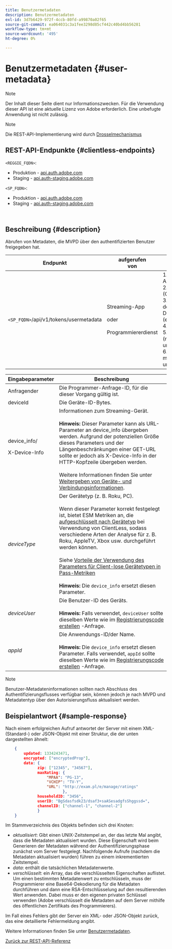 ```yaml
---
title: Benutzermetadaten
description: Benutzermetadaten
exl-id: 3d7b6429-972f-4ccb-80fd-a99870a02f65
source-git-commit: ea064031c3a1fee3298d85cf442c40bd4bb56281
workflow-type: tm+mt
source-wordcount: '495'
ht-degree: 0%

---
```


# Benutzermetadaten {#user-metadata}

>[!NOTE]
>
>Der Inhalt dieser Seite dient nur Informationszwecken. Für die Verwendung dieser API ist eine aktuelle Lizenz von Adobe erforderlich. Eine unbefugte Anwendung ist nicht zulässig.

>[!NOTE]
>
> Die REST-API-Implementierung wird durch [Drosselmechanismus](/help/authentication/throttling-mechanism.md)

## REST-API-Endpunkte {#clientless-endpoints}

`<REGGIE_FQDN>`:

* Produktion - [api.auth.adobe.com](http://api.auth.adobe.com/)
* Staging - [api.auth-staging.adobe.com](http://api.auth-staging.adobe.com/)

`<SP_FQDN>`:

* Produktion - [api.auth.adobe.com](http://api.auth.adobe.com/)
* Staging - [api.auth-staging.adobe.com](http://api.auth-staging.adobe.com/)

</br>

## Beschreibung {#description}

Abrufen von Metadaten, die MVPD über den authentifizierten Benutzer freigegeben hat.


| Endpunkt | aufgerufen  </br>von | Eingabe   </br>Parameter | HTTP  </br>Methode | Reaktion | HTTP  </br>Reaktion |
| --- | --- | --- | --- | --- | --- |
| `<SP_FQDN>`/api/v1/tokens/usermetadata | Streaming-App</br></br>oder</br></br>Programmiererdienst | 1. Antragsteller</br>2.  deviceId (Obligatorisch)</br>3.  device_info/X-Device-Info (erforderlich)</br>4.  deviceType</br>5.  deviceUser (nicht mehr unterstützt)</br>6.  appId (nicht mehr unterstützt) | GET | XML oder JSON, die Benutzermetadaten oder Fehlerdetails enthalten, falls dies nicht erfolgreich war. | 200 - Erfolg<p>404 - Keine Metadaten gefunden<p>412 - Ungültiges AuthN-Token (z. B. abgelaufenes Token) |


| Eingabeparameter | Beschreibung |
| --- | --- |
| Anfragender | Die Programmer-Anfrage-ID, für die dieser Vorgang gültig ist. |
| deviceId | Die Geräte-ID-Bytes. |
| device_info/<p>X-Device-Info | Informationen zum Streaming-Gerät.</br></br> **Hinweis:** Dieser Parameter kann als URL-Parameter an device_info übergeben werden. Aufgrund der potenziellen Größe dieses Parameters und der Längenbeschränkungen einer GET-URL sollte er jedoch als X-Device-Info in der HTTP-Kopfzeile übergeben werden. </br></br> Weitere Informationen finden Sie unter [Weitergeben von Geräte- und Verbindungsinformationen](/help/authentication/passing-client-information-device-connection-and-application.md). |
| _deviceType_ | Der Gerätetyp (z. B. Roku, PC).</br></br> Wenn dieser Parameter korrekt festgelegt ist, bietet ESM Metriken an, die [aufgeschlüsselt nach Gerätetyp](/help/authentication/entitlement-service-monitoring-overview.md#progr-filter-metrics) bei Verwendung von ClientLess, sodass verschiedene Arten der Analyse für z. B. Roku, AppleTV, Xbox usw. durchgeführt werden können.</br></br> Siehe [Vorteile der Verwendung des Parameters für Client-lose Gerätetypen in Pass-Metriken](/help/authentication/benefits-of-using-the-clientless-devicetype-parameter-in-pass-metrics.md) </br></br> **Hinweis:** Die `device_info` ersetzt diesen Parameter. |
| _deviceUser_ | Die Benutzer-ID des Geräts.</br></br> **Hinweis:** Falls verwendet, `deviceUser` sollte dieselben Werte wie im [Registrierungscode erstellen](/help/authentication/registration-code-request.md) -Anfrage. |
| _appId_ | Die Anwendungs-ID/der Name. </br></br> **Hinweis:** Die `device_info` ersetzt diesen Parameter. Falls verwendet, `appId` sollte dieselben Werte wie im [Registrierungscode erstellen](/help/authentication/registration-code-request.md) -Anfrage. |

>[!NOTE]
> 
>Benutzer-Metadateninformationen sollten nach Abschluss des Authentifizierungsflusses verfügbar sein, können jedoch je nach MVPD und Metadatentyp über den Autorisierungsfluss aktualisiert werden.




## Beispielantwort {#sample-response}

Nach einem erfolgreichen Aufruf antwortet der Server mit einem XML- (Standard-) oder JSON-Objekt mit einer Struktur, die der unten dargestellten ähnelt:


```JSON
    {
        updated: 1334243471,
        encrypted: ["encryptedProp"],
        data: {
              zip: ["12345", "34567"],
              maxRating: { 
                  "MPAA": "PG-13",
                  "VCHIP": "TV-Y", 
                  "URL": "http://exam.pl/e/manage/ratings"
                         },
              householdID: "3456",
              userID: "BgSdasfsdk23/dsaf3+saASesadgfsShggssd=",
              channelID: ["channel-1", "channel-2"]
              }
    }
```

Im Stammverzeichnis des Objekts befinden sich drei Knoten:

* *aktualisiert*: Gibt einen UNIX-Zeitstempel an, der das letzte Mal angibt, dass die Metadaten aktualisiert wurden. Diese Eigenschaft wird beim Generieren der Metadaten während der Authentifizierungsphase zunächst vom Server festgelegt. Nachfolgende Aufrufe (nachdem die Metadaten aktualisiert wurden) führen zu einem inkrementierten Zeitstempel.
* *data*: enthält die tatsächlichen Metadatenwerte.
* *verschlüsselt*: ein Array, das die verschlüsselten Eigenschaften auflistet. Um einen bestimmten Metadatenwert zu entschlüsseln, muss der Programmierer eine Base64-Dekodierung für die Metadaten durchführen und dann eine RSA-Entschlüsselung auf den resultierenden Wert anwenden. Dabei muss er den eigenen privaten Schlüssel verwenden (Adobe verschlüsselt die Metadaten auf dem Server mithilfe des öffentlichen Zertifikats des Programmierers).

Im Fall eines Fehlers gibt der Server ein XML- oder JSON-Objekt zurück, das eine detaillierte Fehlermeldung angibt.

Weitere Informationen finden Sie unter [Benutzermetadaten](/help/authentication/user-metadata-feature.md).

[Zurück zur REST-API-Referenz](/help/authentication/rest-api-reference.md)
